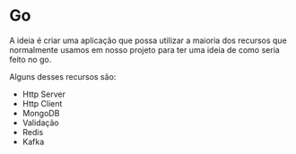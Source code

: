 # Go

A ideia é criar uma aplicação que possa utilizar a maioria dos recursos
que normalmente usamos em nosso projeto para ter uma ideia de como seria
feito no go.

Alguns desses recursos são:

- Http Server
- Http Client
- MongoDB
- Validação
- Redis
- Kafka
